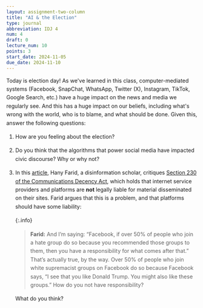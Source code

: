 ```yaml
---
layout: assignment-two-column
title: "AI & the Election"
type: journal
abbreviation: IDJ 4
num: 4
draft: 0
lecture_num: 10
points: 3
start_date: 2024-11-05
due_date: 2024-11-10
---
```

<style>
    p, li {
        margin-bottom: 10px !important;
        line-height: 1.6em !important;
    }
</style>

Today is election day! As we've learned in this class, computer-mediated systems (Facebook, SnapChat, WhatsApp, Twitter (X), Instagram, TikTok, Google Search, etc.) have a huge impact on the news and media we regularly see. And this has a huge impact on our beliefs, including what's wrong with the world, who is to blame, and what should be done. Given this, answer the following questions:

1. How are you feeling about the election? 
1. Do you think that the algorithms that power social media have impacted civic discourse? Why or why not?
1. In this <a href="https://news.berkeley.edu/2023/11/21/hany-farid-to-limit-disinformation-we-must-regulate-internet-platforms/" target="_blank">article</a>, Hany Farid, a disinformation scholar, critiques <a href="https://www.eff.org/issues/cda230" target="_blank">Section 230 of the Communications Decency Act</a>, which holds that internet service providers and platforms are **not** legally liable for material disseminated on their sites. Farid argues that this is a problem, and that platforms should have some liability:

    {:.info}
    > **Farid:** And I’m saying: “Facebook, if over 50% of people who join a hate group do so because you recommended those groups to them, then you have a responsibility for what comes after that.” That’s actually true, by the way. Over 50% of people who join white supremacist groups on Facebook do so because Facebook says, “I see that you like Donald Trump. You might also like these groups.” How do you not have responsibility?

    What do you think?
